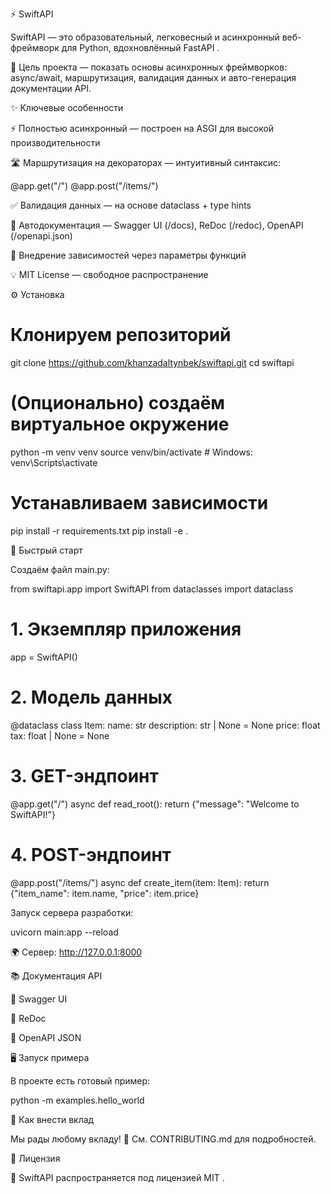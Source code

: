 ⚡ SwiftAPI

SwiftAPI — это образовательный, легковесный и асинхронный веб-фреймворк для Python, вдохновлённый FastAPI
.

🎯 Цель проекта — показать основы асинхронных фреймворков:
async/await, маршрутизация, валидация данных и авто-генерация документации API.

✨ Ключевые особенности

⚡ Полностью асинхронный — построен на ASGI для высокой производительности

🛣 Маршрутизация на декораторах — интуитивный синтаксис:

@app.get("/")
@app.post("/items/")


✅ Валидация данных — на основе dataclass + type hints

📖 Автодокументация — Swagger UI (/docs), ReDoc (/redoc), OpenAPI (/openapi.json)

🧩 Внедрение зависимостей через параметры функций

💡 MIT License — свободное распространение

⚙️ Установка
# Клонируем репозиторий
git clone https://github.com/khanzadaltynbek/swiftapi.git
cd swiftapi

# (Опционально) создаём виртуальное окружение
python -m venv venv
source venv/bin/activate   # Windows: venv\Scripts\activate

# Устанавливаем зависимости
pip install -r requirements.txt
pip install -e .

🚀 Быстрый старт

Создаём файл main.py:

from swiftapi.app import SwiftAPI
from dataclasses import dataclass

# 1. Экземпляр приложения
app = SwiftAPI()

# 2. Модель данных
@dataclass
class Item:
    name: str
    description: str | None = None
    price: float
    tax: float | None = None

# 3. GET-эндпоинт
@app.get("/")
async def read_root():
    return {"message": "Welcome to SwiftAPI!"}

# 4. POST-эндпоинт
@app.post("/items/")
async def create_item(item: Item):
    return {"item_name": item.name, "price": item.price}


Запуск сервера разработки:

uvicorn main:app --reload


🌍 Сервер: http://127.0.0.1:8000

📚 Документация API

🔹 Swagger UI

🔹 ReDoc

🔹 OpenAPI JSON

🖥 Запуск примера

В проекте есть готовый пример:

python -m examples.hello_world

🤝 Как внести вклад

Мы рады любому вкладу!
📌 См. CONTRIBUTING.md
 для подробностей.

📄 Лицензия

📝 SwiftAPI распространяется под лицензией MIT
.
